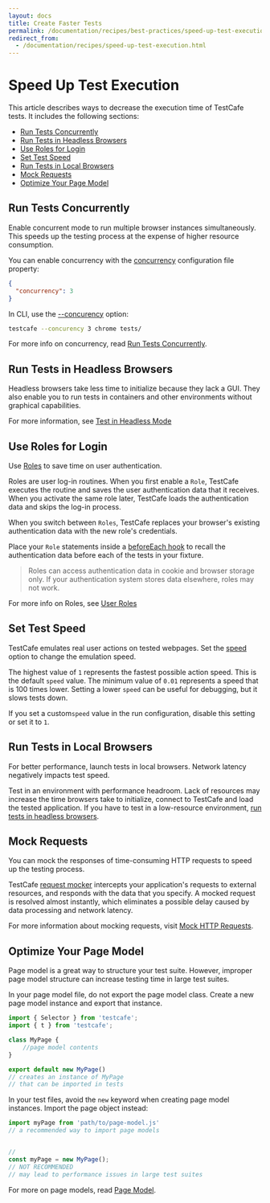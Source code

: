```yaml
---
layout: docs
title: Create Faster Tests
permalink: /documentation/recipes/best-practices/speed-up-test-execution.html
redirect_from:
  - /documentation/recipes/speed-up-test-execution.html
---
```


# Speed Up Test Execution

This article describes ways to decrease the execution time of TestCafe tests. It includes the following sections:

* [Run Tests Concurrently](#run-tests-concurrently)
* [Run Tests in Headless Browsers](#run-tests-in-headless-browsers)
* [Use Roles for Login](#use-roles-for-login)
* [Set Test Speed](#set-test-speed)
* [Run Tests in Local Browsers](#run-tests-in-local-browsers)
* [Mock Requests](#mock-requests)
* [Optimize Your Page Model](#optimize-your-page-model)

## Run Tests Concurrently

Enable concurrent mode to run multiple browser instances simultaneously. This speeds up the testing process at the expense of higher resource consumption.

You can enable concurrency with the [concurrency](../../reference/configuration-file.md#concurrency) configuration file property:

```json
{
  "concurrency": 3
}
```

In CLI, use the [--concurency](../../reference/command-line-interface.md#-c-n---concurrency-n) option:

```sh
testcafe --concurency 3 chrome tests/
```

For more info on concurrency, read [Run Tests Concurrently](../../guides/basic-guides/run-tests.md#run-tests-concurrently).

## Run Tests in Headless Browsers

Headless browsers take less time to initialize because they lack a GUI. They also enable you to run tests in containers and other environments without graphical capabilities.

For more information, see [Test in Headless Mode](../../guides/concepts/browsers.md#test-in-headless-mode)

## Use Roles for Login

Use [Roles](../../guides/advanced-guides/authentication.md#user-roles) to save time on user authentication.

Roles are user log-in routines. When you first enable a `Role`, TestCafe executes the routine and saves the user authentication data that it receives. When you activate the same role later, TestCafe loads the authentication data and skips the log-in process.

When you switch between `Roles`, TestCafe replaces your browser's existing authentication data with the new role's credentials.

Place your `Role` statements inside a [beforeEach hook](../../reference/test-api/fixture/beforeeach.md) to recall the authentication data before each of the tests in your fixture.

> Roles can access authentication data in cookie and browser storage only. If your authentication system stores data elsewhere, roles may not work.

For more info on Roles, see [User Roles](../../guides/advanced-guides/authentication.md#user-roles)

## Set Test Speed

TestCafe emulates real user actions on tested webpages. Set the [speed](../../reference/command-line-interface.md#--speed-factor) option to change the emulation speed.

The highest value of `1` represents the fastest possible action speed. This is the default `speed` value. The minimum value of `0.01` represents a speed that is 100 times lower. Setting a lower `speed` can be useful for debugging, but it slows tests down.

If you set a custom`speed` value in the run configuration, disable this setting or set it to `1`.

## Run Tests in Local Browsers

For better performance, launch tests in local browsers. Network latency negatively impacts test speed.

Test in an environment with performance headroom. Lack of resources may increase the time browsers take to initialize, connect to TestCafe and load the tested application. If you have to test in a low-resource environment, [run tests in headless browsers](#run-tests-in-headless-browsers).

## Mock Requests

You can mock the responses of time-consuming HTTP requests to speed up the testing process.

TestCafe [request mocker](../../reference/test-api/requestmock/README.md) intercepts your application's requests to external resources, and responds with the data that you specify. A mocked request is resolved almost instantly, which eliminates a possible delay caused by data processing and network latency.

For more information about mocking requests, visit [Mock HTTP Requests](../../guides/advanced-guides/intercept-http-requests.md#mock-http-requests).

## Optimize Your Page Model

Page model is a great way to structure your test suite. However, improper page model structure can increase testing time in large test suites.

In your page model file, do not export the page model class. Create a new page model instance and export that instance.

```js
import { Selector } from 'testcafe';
import { t } from 'testcafe';

class MyPage {
    //page model contents
}

export default new MyPage()
// creates an instance of MyPage
// that can be imported in tests
```

In your test files, avoid the `new` keyword when creating page model instances. Import the page object instead:

```js
import myPage from 'path/to/page-model.js'
// a recommended way to import page models


//
const myPage = new MyPage();
// NOT RECOMMENDED
// may lead to performance issues in large test suites
```

For more on page models, read [Page Model](../../guides/concepts/page-model.md).
